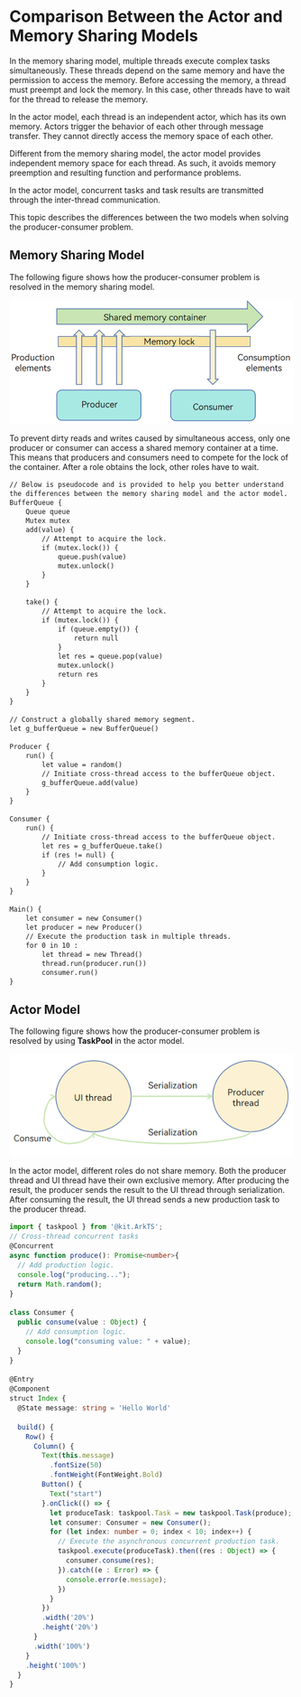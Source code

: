 # Comparison Between the Actor and Memory Sharing Models

In the memory sharing model, multiple threads execute complex tasks simultaneously. These threads depend on the same memory and have the permission to access the memory. Before accessing the memory, a thread must preempt and lock the memory. In this case, other threads have to wait for the thread to release the memory.

In the actor model, each thread is an independent actor, which has its own memory. Actors trigger the behavior of each other through message transfer. They cannot directly access the memory space of each other.

Different from the memory sharing model, the actor model provides independent memory space for each thread. As such, it avoids memory preemption and resulting function and performance problems.

In the actor model, concurrent tasks and task results are transmitted through the inter-thread communication.

This topic describes the differences between the two models when solving the producer-consumer problem.

## Memory Sharing Model
The following figure shows how the producer-consumer problem is resolved in the memory sharing model.

![Interaction between the producer, consumer, and shared memory container](figures/memory-shared-model-sample.PNG)

To prevent dirty reads and writes caused by simultaneous access, only one producer or consumer can access a shared memory container at a time. This means that producers and consumers need to compete for the lock of the container. After a role obtains the lock, other roles have to wait.

```
// Below is pseudocode and is provided to help you better understand the differences between the memory sharing model and the actor model.
BufferQueue {
    Queue queue
    Mutex mutex
    add(value) {
        // Attempt to acquire the lock.
        if (mutex.lock()) {
            queue.push(value)
            mutex.unlock()
        }
    }

    take() {
        // Attempt to acquire the lock.
        if (mutex.lock()) {
            if (queue.empty()) {
                return null
            }
            let res = queue.pop(value)
            mutex.unlock()
            return res
        }
    }
}

// Construct a globally shared memory segment.
let g_bufferQueue = new BufferQueue()

Producer {
    run() {
        let value = random()
        // Initiate cross-thread access to the bufferQueue object.
        g_bufferQueue.add(value)
    }
}

Consumer {
    run() {
        // Initiate cross-thread access to the bufferQueue object.
        let res = g_bufferQueue.take()
        if (res != null) {
            // Add consumption logic.
        }
    }
}

Main() {
    let consumer = new Consumer()
    let producer = new Producer()
    // Execute the production task in multiple threads.
    for 0 in 10 :
        let thread = new Thread()
        thread.run(producer.run())
        consumer.run()
}
```

## Actor Model
The following figure shows how the producer-consumer problem is resolved by using **TaskPool** in the actor model.

![Inter-thread communication of the actor model](figures/actor-model-sample.PNG)

In the actor model, different roles do not share memory. Both the producer thread and UI thread have their own exclusive memory. After producing the result, the producer sends the result to the UI thread through serialization. After consuming the result, the UI thread sends a new production task to the producer thread.

```ts
import { taskpool } from '@kit.ArkTS';
// Cross-thread concurrent tasks
@Concurrent
async function produce(): Promise<number>{
  // Add production logic.
  console.log("producing...");
  return Math.random();
}

class Consumer {
  public consume(value : Object) {
    // Add consumption logic.
    console.log("consuming value: " + value);
  }
}

@Entry
@Component
struct Index {
  @State message: string = 'Hello World'

  build() {
    Row() {
      Column() {
        Text(this.message)
          .fontSize(50)
          .fontWeight(FontWeight.Bold)
        Button() {
          Text("start")
        }.onClick(() => {
          let produceTask: taskpool.Task = new taskpool.Task(produce);
          let consumer: Consumer = new Consumer();
          for (let index: number = 0; index < 10; index++) {
            // Execute the asynchronous concurrent production task.
            taskpool.execute(produceTask).then((res : Object) => {
              consumer.consume(res);
            }).catch((e : Error) => {
              console.error(e.message);
            })
          }
        })
        .width('20%')
        .height('20%')
      }
      .width('100%')
    }
    .height('100%')
  }
}
```
